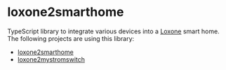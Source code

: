 # loxone2smarthome

TypeScript library to integrate various devices into a [Loxone] smart home. The
following projects are using this library:

- [loxone2smarthome]
- [loxone2mystromswitch]

[Loxone]: https://www.loxone.com/
[loxone2smarthome]: https://github.com/claudiospizzi/loxone2smarthome
[loxone2mystromswitch]: https://github.com/claudiospizzi/loxone2mystromswitch
